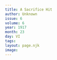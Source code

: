 ```yaml
---
title: A Sacrifice Hit
author: Unknown
issue: 6
volume: 6
year: 1917
month: 23
day: VI
tags:
layout: page.njk
image:
---
```





